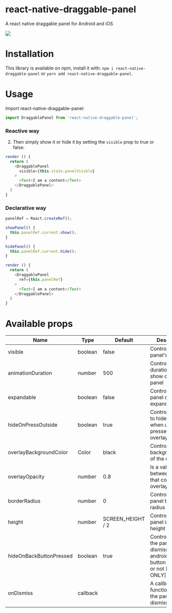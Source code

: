 # react-native-draggable-panel

A react native draggable panel for Android and iOS

![](./.github/images/demo.gif)

# Installation

This library is available on npm, install it with: `npm i react-native-draggable-panel` or `yarn add react-native-draggable-panel`.

# Usage

Import react-native-draggable-panel:

```javascript
import DraggablePanel from 'react-native-draggable-panel';
```

### Reactive way

2.  Then simply show it or hide it by setting the `visible` prop to true or false:

```javascript
render () {
  return (
    <DraggablePanel
      visible={this.state.panelVisible}
    >
      <Text>I am a content</Text>
    </DraggablePanel>
  )
}
```

### Declarative way

```javascript
panelRef = React.createRef();

showPanel() {
  this.panelRef.current.show();
}

hidePanel() {
  this.panelRef.current.hide();
}

render () {
  return (
    <DraggablePanel
      ref={this.panelRef}
    >
      <Text>I am a content</Text>
    </DraggablePanel>
  )
}
```

# Available props

| Name                    | Type     | Default           | Description                                                                                      |
| ----------------------- | -------- | ----------------- | ------------------------------------------------------------------------------------------------ |
| visible                 | boolean  | false             | Controls the panel's visibility                                                                  |
| animationDuration       | number   | 500               | Controls the duration in ms to show or hide the panel                                            |
| expandable              | boolean  | false             | Controls if the panel can be expanded or not                                                     |
| hideOnPressOutside      | boolean  | true              | Controls neither to hide the panel when user presses on the overlay or not                       |
| overlayBackgroundColor  | Color    | black             | Controls the backgroundColor of the overlay                                                      |
| overlayOpacity          | number   | 0.8               | Is a value between 0 and 1 that controls the overlay opacity                                     |
| borderRadius            | number   | 0                 | Controls the panel top border radius                                                             |
| height                  | number   | SCREEN_HEIGHT / 2 | Controls the panel initial height                                                                |
| hideOnBackButtonPressed | boolean  | true              | Controls either the panel get dismissed on android physical button pressed or not [Android ONLY] |
| onDismiss               | callback |                   | A callback function when the panel is dismissed                                                  |
